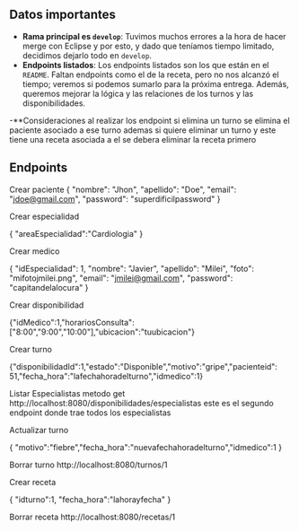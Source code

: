 ## Datos importantes

- **Rama principal es `develop`**: Tuvimos muchos errores a la hora de hacer merge con Eclipse y por esto, y dado que teníamos tiempo limitado, decidimos dejarlo todo en `develop`.
- **Endpoints listados**: Los endpoints listados son los que están en el `README`. Faltan endpoints como el de la receta, pero no nos alcanzó el tiempo; veremos si podemos sumarlo para la próxima entrega. Además, queremos mejorar la lógica y las relaciones de los turnos y las disponibilidades.

-**Consideraciones al realizar los endpoint si elimina un turno se elimina el paciente asociado a ese turno ademas si quiere eliminar un turno y este tiene una receta asociada a el se debera eliminar la receta primero

## Endpoints

Crear paciente
{
    "nombre": "Jhon",
    "apellido": "Doe",
    "email": "jdoe@gmail.com",
    "password": "superdificilpassword"
}

Crear especialidad 

{
    "areaEspecialidad":"Cardiologia"
}

Crear medico

{ "idEspecialidad": 1, "nombre": "Javier", "apellido": "Milei", "foto": "mifotojmilei.png",
"email": "jmilei@gmail.com", "password": "capitandelalocura" }

Crear disponibilidad

{"idMedico":1,"horariosConsulta":["8:00","9:00","10:00"],"ubicacion":"tuubicacion"}

Crear turno

{"disponibilidadId":1,"estado":"Disponible","motivo":"gripe","pacienteid": 51,"fecha_hora":"lafechahoradelturno","idmedico":1}

Listar Especialistas
metodo get http://localhost:8080/disponibilidades/especialistas este es el segundo endpoint donde trae todos los especialistas


Actualizar turno

{
    "motivo":"fiebre","fecha_hora":"nuevafechahoradelturno","idmedico":1
}

Borrar turno http://localhost:8080/turnos/1

Crear receta

{
    "idturno":1,
    "fecha_hora":"lahorayfecha"
}
    
Borrar receta http://localhost:8080/recetas/1
